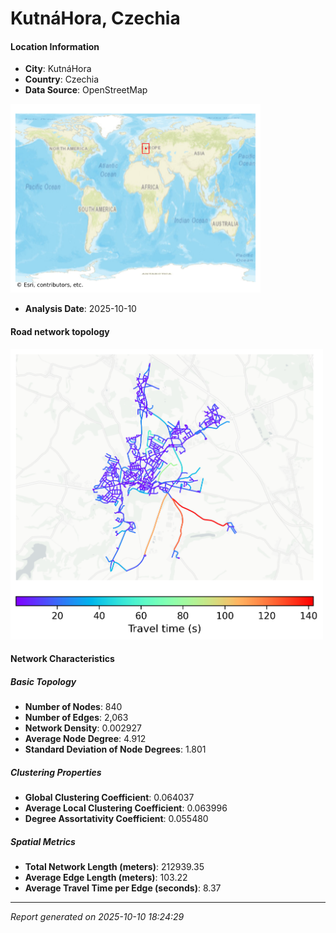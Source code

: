 # KutnáHora, Czechia

#### Location Information

- **City**: KutnáHora
- **Country**: Czechia
- **Data Source**: OpenStreetMap
<img src="KutnáHora_location.png" alt="KutnáHora Location Map" width="400" />

- **Analysis Date**: 2025-10-10

#### Road network topology

<img src="KutnáHora_network_map.png" alt="KutnáHora Road Network Map" width="500"/>

#### Network Characteristics

##### Basic Topology

- **Number of Nodes**: 840
- **Number of Edges**: 2,063
- **Network Density**: 0.002927
- **Average Node Degree**: 4.912
- **Standard Deviation of Node Degrees**: 1.801

##### Clustering Properties

- **Global Clustering Coefficient**: 0.064037
- **Average Local Clustering Coefficient**: 0.063996
- **Degree Assortativity Coefficient**: 0.055480

##### Spatial Metrics

- **Total Network Length (meters)**: 212939.35
- **Average Edge Length (meters)**: 103.22
- **Average Travel Time per Edge (seconds)**: 8.37

---
*Report generated on 2025-10-10 18:24:29*

